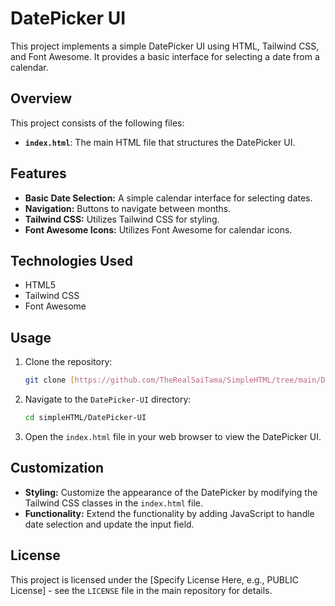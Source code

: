 # DatePicker UI

This project implements a simple DatePicker UI using HTML, Tailwind CSS, and Font Awesome. It provides a basic interface for selecting a date from a calendar.

## Overview

This project consists of the following files:

*   **`index.html`**: The main HTML file that structures the DatePicker UI.

## Features

*   **Basic Date Selection:** A simple calendar interface for selecting dates.
*   **Navigation:** Buttons to navigate between months.
*   **Tailwind CSS:** Utilizes Tailwind CSS for styling.
*   **Font Awesome Icons:** Utilizes Font Awesome for calendar icons.

## Technologies Used

*   HTML5
*   Tailwind CSS
*   Font Awesome

## Usage

1.  Clone the repository:

    ```bash
    git clone [https://github.com/TheRealSaiTama/SimpleHTML/tree/main/DatePicker-UI]
    ```

2.  Navigate to the `DatePicker-UI` directory:

    ```bash
    cd simpleHTML/DatePicker-UI
    ```

3.  Open the `index.html` file in your web browser to view the DatePicker UI.

## Customization

*   **Styling:** Customize the appearance of the DatePicker by modifying the Tailwind CSS classes in the `index.html` file.
*   **Functionality:** Extend the functionality by adding JavaScript to handle date selection and update the input field.

## License

This project is licensed under the [Specify License Here, e.g., PUBLIC License] - see the `LICENSE` file in the main repository for details.
